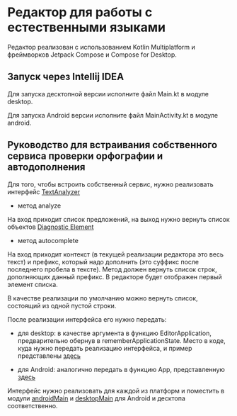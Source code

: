 # Редактор для работы с естественными языками

Редактор реализован с использованием Kotlin Multiplatform и фреймворков Jetpack Compose и Compose for Desktop.

## Запуск через Intellij IDEA

Для запуска десктопной версии исполните файл Main.kt в модуле desktop.

Для запуска Android версии исполните файл MainActivity.kt в модуле android.

## Руководство для встраивания собственного сервиса проверки орфографии и автодополнения

Для того, чтобы встроить собственный сервис, нужно реализовать интерфейс [TextAnalyzer](https://github.com/jeinygroove/highlight-editor-multiplatform/blob/master/common/src/commonMain/kotlin/com/highlightEditor/editor/diagnostics/TextAnalyzer.kt)

- метод analyze 

На вход приходит список предложений, на выход нужно вернуть список объектов [Diagnostic 
Element](https://github.com/jeinygroove/highlight-editor-multiplatform/blob/master/common/src/commonMain/kotlin/com/highlightEditor/editor/diagnostics/DiagnosticElement.kt)

- метод autocomplete

На вход приходит контекст (в текущей реализации редактора это весь текст) и префикс, который надо дополнить (это суффикс после последнего пробела в тексте). Метод должен вернуть список строк, дополняющих данный префикс. В редакторе будет отображен первый элемент списка.

В качестве реализации по умолчанию можно вернуть список, состоящий из одной пустой строки.

После реализации интерфейса его нужно передать:

- для desktop: в качестве аргумента в функцию EditorApplication, предварительно обернув в rememberApplicationState. Место в коде, куда нужно передать реализацию интерфейса, и пример представлены [здесь](https://github.com/jeinygroove/highlight-editor-multiplatform/blob/master/desktop/src/jvmMain/kotlin/Main.kt)

- для Android: аналогично передать в функцию App, представленную [здесь](https://github.com/jeinygroove/highlight-editor-multiplatform/blob/master/android/src/main/java/me/olgashimanskaia/android/MainActivity.kt)

Интерфейс нужно реализовать для каждой из платформ и поместить в модули [androidMain](https://github.com/jeinygroove/highlight-editor-multiplatform/tree/master/common%2Fsrc%2FandroidMain) и [desktopMain](https://github.com/jeinygroove/highlight-editor-multiplatform/tree/master/common%2Fsrc%2FdesktopMain) для Android и десктопа соответственно.
